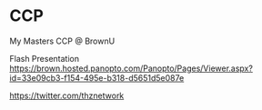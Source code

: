 # CCP
My Masters CCP @ BrownU

Flash Presentation
https://brown.hosted.panopto.com/Panopto/Pages/Viewer.aspx?id=33e09cb3-f154-495e-b318-d5651d5e087e

https://twitter.com/thznetwork
